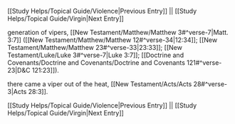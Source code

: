 [[Study Helps/Topical Guide/Violence|Previous Entry]]  ||  [[Study Helps/Topical Guide/Virgin|Next Entry]]

 generation of vipers, [[New Testament/Matthew/Matthew 3#^verse-7|Matt. 3:7]] ([[New Testament/Matthew/Matthew 12#^verse-34|12:34]]; [[New Testament/Matthew/Matthew 23#^verse-33|23:33]]; [[New Testament/Luke/Luke 3#^verse-7|Luke 3:7]]; [[Doctrine and Covenants/Doctrine and Covenants/Doctrine and Covenants 121#^verse-23|D&C 121:23]]).

 there came a viper out of the heat, [[New Testament/Acts/Acts 28#^verse-3|Acts 28:3]].

[[Study Helps/Topical Guide/Violence|Previous Entry]]  ||  [[Study Helps/Topical Guide/Virgin|Next Entry]]